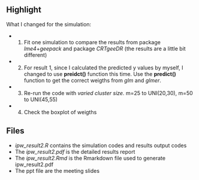 
## Highlight


What I changed for the simulation:

* 1. Fit one simulation to compare the results from package *lme4*+*geepack* and package *CRTgeeDR* (the results are a little bit different)
* 2. For result 1, since I calculated the predicted y values by myself, I changed to use **preidct()** function this time. Use the **predict()** function to get the correct weigths from *glm* and *glmer*.
* 3. Re-run the code with *varied cluster size.* m=25 to UNI(20,30), m=50 to UNI(45,55) 
* 4. Check the boxplot of weigths


## Files

* *ipw_result2.R* contains the simulation codes and results output codes
* The *ipw_result2.pdf* is the detailed results report
* The *ipw_result2.Rmd* is the Rmarkdown file used to generate ipw_result2.pdf
* The ppt file are the meeting slides
